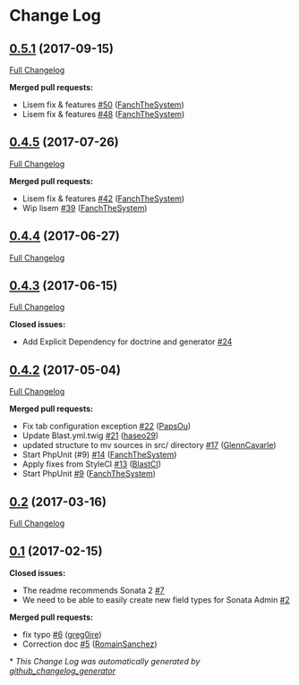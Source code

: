 # Change Log

## [0.5.1](https://github.com/blast-project/CoreBundle/tree/0.5.1) (2017-09-15)
[Full Changelog](https://github.com/blast-project/CoreBundle/compare/0.4.5...0.5.1)

**Merged pull requests:**

- Lisem fix & features [\#50](https://github.com/blast-project/CoreBundle/pull/50) ([FanchTheSystem](https://github.com/FanchTheSystem))
- Lisem fix & features [\#48](https://github.com/blast-project/CoreBundle/pull/48) ([FanchTheSystem](https://github.com/FanchTheSystem))

## [0.4.5](https://github.com/blast-project/CoreBundle/tree/0.4.5) (2017-07-26)
[Full Changelog](https://github.com/blast-project/CoreBundle/compare/0.4.4...0.4.5)

**Merged pull requests:**

- Lisem fix & features [\#42](https://github.com/blast-project/CoreBundle/pull/42) ([FanchTheSystem](https://github.com/FanchTheSystem))
- Wip lisem [\#39](https://github.com/blast-project/CoreBundle/pull/39) ([FanchTheSystem](https://github.com/FanchTheSystem))

## [0.4.4](https://github.com/blast-project/CoreBundle/tree/0.4.4) (2017-06-27)
[Full Changelog](https://github.com/blast-project/CoreBundle/compare/0.4.3...0.4.4)

## [0.4.3](https://github.com/blast-project/CoreBundle/tree/0.4.3) (2017-06-15)
[Full Changelog](https://github.com/blast-project/CoreBundle/compare/0.4.2...0.4.3)

**Closed issues:**

- Add Explicit Dependency for doctrine and generator [\#24](https://github.com/blast-project/CoreBundle/issues/24)

## [0.4.2](https://github.com/blast-project/CoreBundle/tree/0.4.2) (2017-05-04)
[Full Changelog](https://github.com/blast-project/CoreBundle/compare/0.2...0.4.2)

**Merged pull requests:**

- Fix tab configuration exception [\#22](https://github.com/blast-project/CoreBundle/pull/22) ([PapsOu](https://github.com/PapsOu))
- Update Blast.yml.twig [\#21](https://github.com/blast-project/CoreBundle/pull/21) ([haseo29](https://github.com/haseo29))
- updated structure to mv sources in src/ directory [\#17](https://github.com/blast-project/CoreBundle/pull/17) ([GlennCavarle](https://github.com/GlennCavarle))
- Start PhpUnit \(\#9\) [\#14](https://github.com/blast-project/CoreBundle/pull/14) ([FanchTheSystem](https://github.com/FanchTheSystem))
- Apply fixes from StyleCI [\#13](https://github.com/blast-project/CoreBundle/pull/13) ([BlastCI](https://github.com/BlastCI))
- Start PhpUnit [\#9](https://github.com/blast-project/CoreBundle/pull/9) ([FanchTheSystem](https://github.com/FanchTheSystem))

## [0.2](https://github.com/blast-project/CoreBundle/tree/0.2) (2017-03-16)
[Full Changelog](https://github.com/blast-project/CoreBundle/compare/0.1...0.2)

## [0.1](https://github.com/blast-project/CoreBundle/tree/0.1) (2017-02-15)
**Closed issues:**

- The readme recommends Sonata 2 [\#7](https://github.com/blast-project/CoreBundle/issues/7)
- We need to be able to easily create new field types for Sonata Admin [\#2](https://github.com/blast-project/CoreBundle/issues/2)

**Merged pull requests:**

- fix typo [\#6](https://github.com/blast-project/CoreBundle/pull/6) ([greg0ire](https://github.com/greg0ire))
- Correction doc [\#5](https://github.com/blast-project/CoreBundle/pull/5) ([RomainSanchez](https://github.com/RomainSanchez))



\* *This Change Log was automatically generated by [github_changelog_generator](https://github.com/skywinder/Github-Changelog-Generator)*